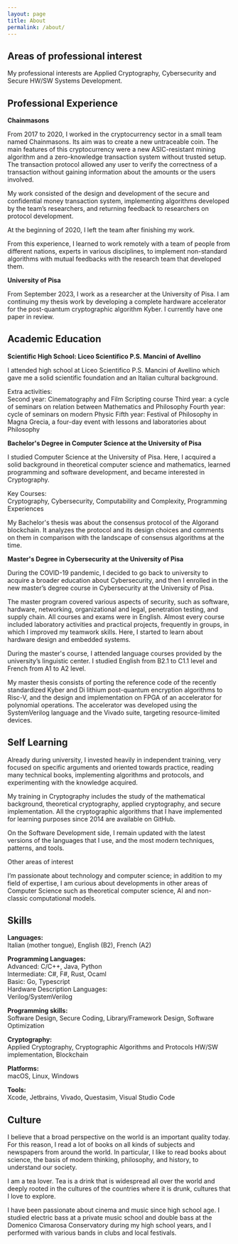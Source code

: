 ```yaml
---
layout: page
title: About
permalink: /about/
---
```

Areas of professional interest
------------------------------
My professional interests are Applied Cryptography, Cybersecurity and Secure HW/SW Systems Development.

Professional Experience
------------------------

**Chainmasons**

From 2017 to 2020, I worked in the cryptocurrency sector in a small team named Chainmasons. Its aim was to create a new untraceable coin. The main features of this cryptocurrency were a new ASIC-resistant mining algorithm and a zero-knowledge transaction system without trusted setup. The transaction protocol allowed any user to verify the correctness of a transaction without gaining information about the amounts or the users involved.

My work consisted of the design and development of the secure and confidential money transaction system, implementing algorithms developed by the team’s researchers, and returning feedback to researchers on protocol development.

At the beginning of 2020, I left the team after finishing my work.

From this experience, I learned to work remotely with a team of people from different nations, experts in various disciplines, to implement non-standard algorithms with mutual feedbacks with the research team that developed them.

**University of Pisa**

From September 2023, I work as a researcher at the University of Pisa. I am continuing my thesis work by developing a complete hardware accelerator for the post-quantum cryptographic algorithm Kyber.
I currently have one paper in review.

Academic Education
------------------

**Scientific High School: Liceo Scientifico P.S. Mancini of Avellino**

I attended high school at Liceo Scientifico P.S. Mancini of Avellino which gave me a solid scientific foundation and an Italian cultural background.

Extra activities: \
Second year: Cinematography and Film Scripting course
Third year: a cycle of seminars on relation between Mathematics and Philosophy 
Fourth year: cycle of seminars on modern Physic
Fifth year: Festival of Philosophy in Magna Grecia, a four-day event with lessons and laboratories about Philosophy

**Bachelor's Degree in Computer Science at the University of Pisa**

I studied Computer Science at the University of Pisa. Here, I acquired a solid background in theoretical computer science and mathematics, learned programming and software development, and became interested in Cryptography.

Key Courses: \
Cryptography, Cybersecurity, Computability and Complexity, Programming Experiences

My Bachelor's thesis was about the consensus protocol of the Algorand blockchain. It analyzes the protocol and its design choices and comments on them in comparison with the landscape of consensus algorithms at the time.

**Master's Degree in Cybersecurity at the University of Pisa**

During the COVID-19 pandemic, I decided to go back to university to acquire a broader education about Cybersecurity, and then I enrolled in the new master’s degree course in Cybersecurity at the University of Pisa.

The master program covered various aspects of security, such as software, hardware, networking, organizational and legal, penetration testing, and supply chain. All courses and exams were in English. Almost every course included laboratory activities and practical projects, frequently in groups, in which I improved my teamwork skills. Here, I started to learn about hardware design and embedded systems.

During the master's course, I attended language courses provided by the university’s linguistic center. I studied English from B2.1 to C1.1 level and French from A1 to A2 level.

My master thesis consists of porting the reference code of the recently standardized Kyber and Di lithium post-quantum encryption algorithms to Risc-V, and the design and implementation on FPGA of an accelerator for polynomial operations. The accelerator was developed using the SystemVerilog language and the Vivado suite, targeting resource-limited devices.

Self Learning
-------------

Already during university, I invested heavily in independent training, very focused on specific arguments and oriented towards practice, reading many technical books, implementing algorithms and protocols, and experimenting with the knowledge acquired.

My training in Cryptography includes the study of the mathematical background, theoretical cryptography, applied cryptography, and secure implementation. All the cryptographic algorithms that I have implemented for learning purposes since 2014 are available on GitHub.

On the Software Development side, I remain updated with the latest versions of the languages that I use, and the most modern techniques, patterns, and tools.


Other areas of interest

I’m passionate about technology and computer science; in addition to my field of expertise, I am curious about developments in other areas of Computer Science such as theoretical computer science, AI and non-classic computational models.

Skills
------

**Languages:** \
Italian (mother tongue), English (B2), French (A2)

**Programming Languages:** \
Advanced: C/C++, Java, Python \
Intermediate: C#, F#, Rust, Ocaml \
Basic: Go, Typescript \
Hardware Description Languages: \
Verilog/SystemVerilog

**Programming skills:** \
Software Design, Secure Coding, Library/Framework Design, Software Optimization

**Cryptography:** \
Applied Cryptography, Cryptographic Algorithms and Protocols HW/SW implementation, Blockchain

**Platforms:** \
macOS, Linux, Windows

**Tools:** \
Xcode, Jetbrains, Vivado, Questasim, Visual Studio Code

Culture
--------
I believe that a broad perspective on the world is an important quality today. For this reason, I read a lot of books on all kinds of subjects and newspapers from around the world. In particular, I like to read books about science, the basis of modern thinking, philosophy, and history, to understand our society.

I am a tea lover. Tea is a drink that is widespread all over the world and deeply rooted in the cultures of the countries where it is drunk, cultures that I love to explore.

I have been passionate about cinema and music since high school age. I studied electric bass at a private music school and double bass at the Domenico Cimarosa Conservatory during my high school years, and I performed with various bands in clubs and local festivals.
